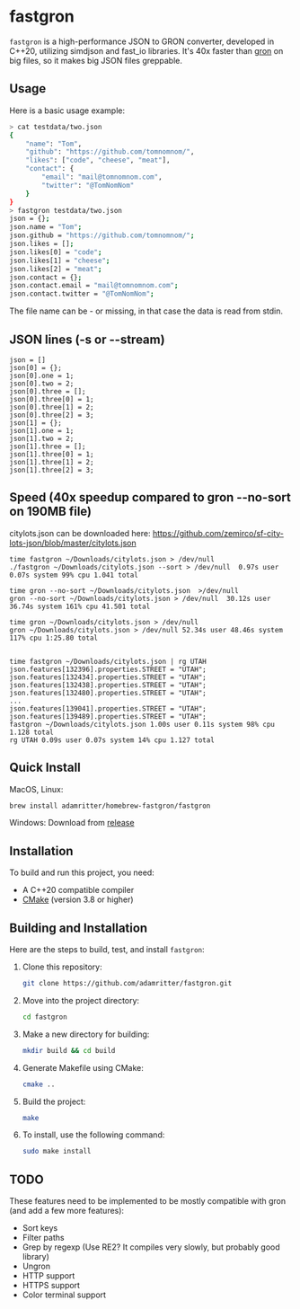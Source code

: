 # fastgron

`fastgron` is a high-performance JSON to GRON converter, developed in C++20, utilizing simdjson and fast_io libraries.
It's 40x faster than [gron](https://github.com/tomnomnom/gron) on big files, so it makes big JSON files greppable.

## Usage

Here is a basic usage example:

```bash
> cat testdata/two.json
{
    "name": "Tom",
    "github": "https://github.com/tomnomnom/",
    "likes": ["code", "cheese", "meat"],
    "contact": {
        "email": "mail@tomnomnom.com",
        "twitter": "@TomNomNom"
    }
}
> fastgron testdata/two.json
json = {};
json.name = "Tom";
json.github = "https://github.com/tomnomnom/";
json.likes = [];
json.likes[0] = "code";
json.likes[1] = "cheese";
json.likes[2] = "meat";
json.contact = {};
json.contact.email = "mail@tomnomnom.com";
json.contact.twitter = "@TomNomNom";
```

The file name can be - or missing, in that case the data is read from stdin.

## JSON lines (-s or --stream)

```fastgron testdata/stream.json -s
json = []
json[0] = {};
json[0].one = 1;
json[0].two = 2;
json[0].three = [];
json[0].three[0] = 1;
json[0].three[1] = 2;
json[0].three[2] = 3;
json[1] = {};
json[1].one = 1;
json[1].two = 2;
json[1].three = [];
json[1].three[0] = 1;
json[1].three[1] = 2;
json[1].three[2] = 3;
```

## Speed (40x speedup compared to gron --no-sort on 190MB file)

citylots.json can be downloaded here: https://github.com/zemirco/sf-city-lots-json/blob/master/citylots.json

```
time fastgron ~/Downloads/citylots.json > /dev/null
./fastgron ~/Downloads/citylots.json --sort > /dev/null  0.97s user 0.07s system 99% cpu 1.041 total

time gron --no-sort ~/Downloads/citylots.json  >/dev/null
gron --no-sort ~/Downloads/citylots.json > /dev/null  30.12s user 36.74s system 161% cpu 41.501 total

time gron ~/Downloads/citylots.json > /dev/null
gron ~/Downloads/citylots.json > /dev/null 52.34s user 48.46s system 117% cpu 1:25.80 total


time fastgron ~/Downloads/citylots.json | rg UTAH
json.features[132396].properties.STREET = "UTAH";
json.features[132434].properties.STREET = "UTAH";
json.features[132438].properties.STREET = "UTAH";
json.features[132480].properties.STREET = "UTAH";
...
json.features[139041].properties.STREET = "UTAH";
json.features[139489].properties.STREET = "UTAH";
fastgron ~/Downloads/citylots.json 1.00s user 0.11s system 98% cpu 1.128 total
rg UTAH 0.09s user 0.07s system 14% cpu 1.127 total
```

## Quick Install

MacOS, Linux:

```bash
brew install adamritter/homebrew-fastgron/fastgron
```

Windows: Download from [release](https://github.com/adamritter/fastgron/releases/tag/v0.1.8)

## Installation

To build and run this project, you need:

- A C++20 compatible compiler
- [CMake](https://cmake.org/) (version 3.8 or higher)

## Building and Installation

Here are the steps to build, test, and install `fastgron`:

1. Clone this repository:
   ```bash
   git clone https://github.com/adamritter/fastgron.git
   ```
2. Move into the project directory:
   ```bash
   cd fastgron
   ```
3. Make a new directory for building:
   ```bash
   mkdir build && cd build
   ```
4. Generate Makefile using CMake:
   ```bash
   cmake ..
   ```
5. Build the project:
   ```bash
   make
   ```
6. To install, use the following command:
   ```bash
   sudo make install
   ```

## TODO

These features need to be implemented to be mostly compatible with gron (and add a few more features):

- Sort keys
- Filter paths
- Grep by regexp (Use RE2? It compiles very slowly, but probably good library)
- Ungron
- HTTP support
- HTTPS support
- Color terminal support
